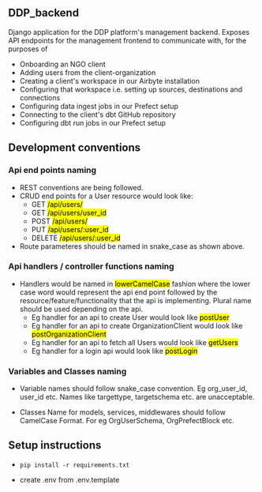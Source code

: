## DDP_backend

Django application for the DDP platform's management backend. Exposes API endpoints for the management frontend to communicate with, for the purposes of

-   Onboarding an NGO client
-   Adding users from the client-organization
-   Creating a client's workspace in our Airbyte installation
-   Configuring that workspace i.e. setting up sources, destinations and connections
-   Configuring data ingest jobs in our Prefect setup
-   Connecting to the client's dbt GitHub repository
-   Configuring dbt run jobs in our Prefect setup

## Development conventions

### Api end points naming

-   REST conventions are being followed.
-   CRUD end points for a User resource would look like:
    -   GET <mark>/api/users/</mark>
    -   GET <mark>/api/users/user_id</mark>
    -   POST <mark>/api/users/</mark>
    -   PUT <mark>/api/users/:user_id</mark>
    -   DELETE <mark>/api/users/:user_id</mark>
-   Route parameteres should be named in snake_case as shown above.

### Api handlers / controller functions naming

-   Handlers would be named in <mark>lowerCamelCase</mark> fashion where the lower case word would represent the api end point followed by the resource/feature/functionality that the api is implementing. Plural name should be used depending on the api.
    -   Eg handler for an api to create User would look like
        <mark>postUser</mark>
    -   Eg handler for an api to create OrganizationClient would look like
        <mark>postOrganizationClient</mark>
    -   Eg handler for an api to fetch all Users would look like
        <mark>getUsers</mark>
    -   Eg handler for a login api would look like <mark>postLogin</mark>

### Variables and Classes naming

-   Variable names should follow snake_case convention. Eg org_user_id, user_id etc. Names like targettype, targetschema etc. are unacceptable.

-   Classes Name for models, services, middlewares should follow CamelCase Format. For eg OrgUserSchema, OrgPrefectBlock etc.

## Setup instructions

-   `pip install -r requirements.txt`

-   create .env from .env.template
